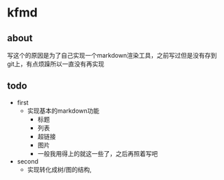 # kfmd

## about
写这个的原因是为了自己实现一个markdown渲染工具，之前写过但是没有存到git上，有点烦躁所以一直没有再实现

## todo
- first
  - 实现基本的markdown功能
    - 标题
    - 列表
    - 超链接
    - 图片
    - 一般我用得上的就这一些了，之后再照着写吧
- second
  - 实现转化成树/图的结构,
